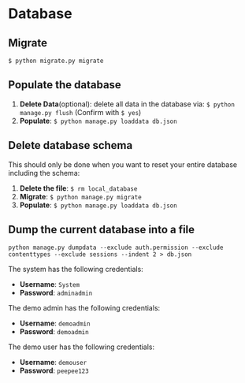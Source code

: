 # Database

## Migrate
`$ python migrate.py migrate`

## Populate the database
1. **Delete Data**(optional): delete all data in the database via: `$ python manage.py flush` (Confirm with `$ yes`)
2. **Populate**: `$ python manage.py loaddata db.json`

## Delete database schema
This should only be done when you want to reset your entire database including the schema:
1. **Delete the file**: `$ rm local_database`
2. **Migrate**: `$ python manage.py migrate`
3. **Populate**: `$ python manage.py loaddata db.json`

## Dump the current database into a file
`python manage.py dumpdata --exclude auth.permission --exclude contenttypes --exclude sessions --indent 2 > db.json`

The system has the following credentials:
* **Username**: `System`
* **Password**: `adminadmin`

The demo admin has the following credentials:
* **Username**: `demoadmin`
* **Password**: `demoadmin`

The demo user has the following credentials:
* **Username**: `demouser`
* **Password**: `peepee123`